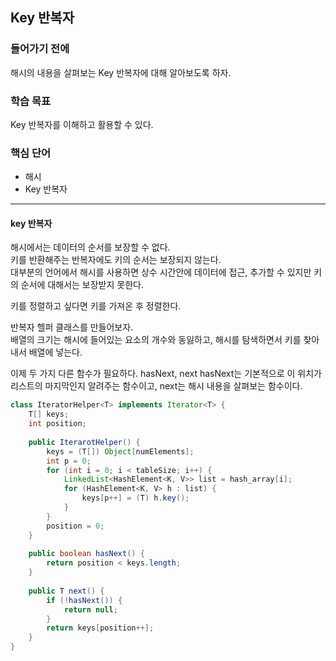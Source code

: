 ## Key 반복자

### 들어가기 전에
해시의 내용을 살펴보는 Key 반복자에 대해 알아보도록 하자.

### 학습 목표
Key 반복자를 이해하고 활용할 수 있다.

### 핵심 단어
- 해시
- Key 반복자

---
#### key 반복자
해시에서는 데이터의 순서를 보장할 수 없다.  
키를 반환해주는 반복자에도 키의 순서는 보장되지 않는다.  
대부분의 언어에서 해시를 사용하면 상수 시간안에 데이터에 접근, 추가할 수 있지만 키의 순서에 대해서는 보장받지 못한다.  

키를 정렬하고 싶다면 키를 가져온 후 정렬한다.  

반복자 헬퍼 클래스를 만들어보자.  
배열의 크기는 해시에 들어있는 요소의 개수와 동잃하고, 해시를 탐색하면서 키를 찾아내서 배열에 넣는다.  

이제 두 가지 다른 함수가 필요하다. hasNext, next
hasNext는 기본적으로 이 위치가 리스트의 마지막인지 알려주는 함수이고, next는 해시 내용을 살펴보는 함수이다.

```java
class IteratorHelper<T> implements Iterator<T> {
    T[] keys;
    int position;
    
    public IterarotHelper() {
        keys = (T[]) Object[numElements];
        int p = 0;
        for (int i = 0; i < tableSize; i++) {
            LinkedList<HashElement<K, V>> list = hash_array[i];
            for (HashElement<K, V> h : list) {
                keys[p++] = (T) h.key();
            }
        }
        position = 0;
    }
    
    public boolean hasNext() {
        return position < keys.length;
    }
    
    public T next() {
        if (!hasNext()) {
            return null;
        }
        return keys[position++];
    }
}
```
